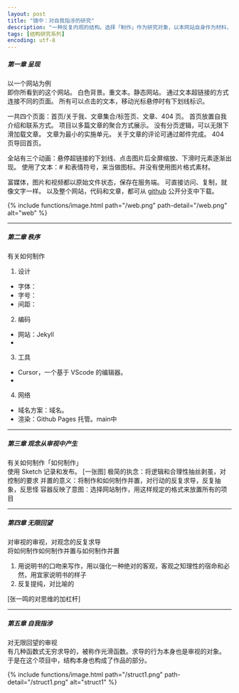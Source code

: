 ```yaml
---
layout: post
title: "镜中：对自我指涉的研究"
description: "一种反复内观的结构。选择「制作」作为研究对象，以本网站自身作为材料，观看完成物（本网站）的同时，并置制作过程、对制作过程的制作，达到反复指向、并反复对反复指向无限求导的效果。"
tags: [结构研究系列]
encoding: utf-8
---
```



##### 第一章 呈现
以一个网站为例<BR>
即你所看到的这个网站。
白色背景。重文本。静态网站。
通过文本超链接的方式连接不同的页面。
所有可以点击的文本，移动光标悬停时有下划线标识。

一共四个页面：首页/关于我、文章集合/标签页、文章、404 页。
首页放置自我介绍和联系方式。
项目以多篇文章的聚合方式展示。
没有分页逻辑，可以无限下滑加载文章。
文章为最小的实施单元。
关于文章的评论可通过邮件完成。
404 页导回首页。

全站有三个动画：悬停超链接的下划线、点击图片后全屏缩放、下滑时元素逐渐出现。
使用了文本：# 和表情符号，来当做图标。并没有使用图片格式素材。

富媒体，图片和视频都以原始文件状态，保存在服务端。
可直接访问、复制，就像文字一样。
以及整个网站，代码和文章，都可从 [github](https://github.com/meetshaoting/meetshaoting.github.io) 公开分支中下载。

{% include functions/image.html path="/web.png"
                      path-detail="/web.png"
                      alt="web" %}

---

##### 第二章 秩序
有关如何制作<BR>
1. 设计
- 字体：
- 字号：
- 间距：


2. 编码
- 网站：Jekyll
- 
3. 工具
- Cursor，一个基于 VScode 的编辑器。
- 
4. 网络
- 域名方案：域名。
- 渲染：Github Pages 托管。main中

---

##### 第三章 观念从审视中产生
有关如何制作「如何制作」<BR>
使用 Sketch 记录和发布。
[一张图]
极简的执念：将逻辑和合理性抽丝剥茧，对控制的要求
并置的意义：将制作和如何制作并置，对行动的反复求导，反复抽象，反思怪 
容器反映了意图：选择网站制作，用这样规定的格式来放置所有的项目

---

##### 第四章 无限回望
对审视的审视，对观念的反复求导<BR>
将如何制作如何制作并置与如何制作并置
1. 用说明书的口吻来写作，用以强化一种绝对的客观，客观之知理性的宿命和必然，用宜家说明书的样子  
2. 反复提纯，对比喻的

[张一鸣的对思维的加杠杆]

---

##### 第五章 自我指涉
对无限回望的审视<BR>
有几种函数式无穷求导的，被称作光滑函数。求导的行为本身也是审视的对象。
于是在这个项目中，结构本身也构成了作品的部分。

{% include functions/image.html path="/struct1.png"
                      path-detail="/struct1.png"
                      alt="struct1" %}

